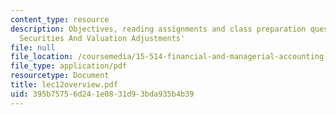 ```yaml
---
content_type: resource
description: Objectives, reading assignments and class preparation questions on 'Marketable
  Securities And Valuation Adjustments'
file: null
file_location: /coursemedia/15-514-financial-and-managerial-accounting-summer-2003/395b75756d241e0831d93bda935b4b39_lec12overview.pdf
file_type: application/pdf
resourcetype: Document
title: lec12overview.pdf
uid: 395b7575-6d24-1e08-31d9-3bda935b4b39
---
```

